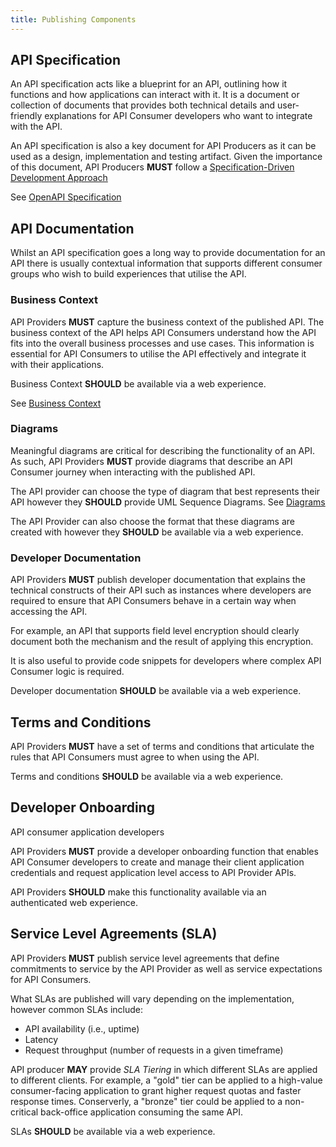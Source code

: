```yaml
---
title: Publishing Components
---
```


## API Specification

An API specification acts like a blueprint for an API, outlining how it functions and how applications can interact with it. It is a document or collection of documents that provides both technical details and user-friendly explanations for API Consumer developers who want to integrate with the API.

An API specification is also a key document for API Producers as it can be used as a design, implementation and testing artifact. Given the importance of this document, API Producers **MUST** follow a [Specification-Driven Development Approach](https://apistandards.digital.health.nz/api-development/Synchronous%20APIs/API%20Design#design-driven-development)

See [OpenAPI Specification](./openapi-specifications)

## API Documentation

Whilst an API specification goes a long way to provide documentation for an API there is usually contextual information that supports different consumer groups who wish to build experiences that utilise the API.

### Business Context

API Providers **MUST** capture the business context of the published API. The business context of the API helps API Consumers understand how the API fits into the overall business processes and use cases. This information is essential for API Consumers to utilise the API effectively and integrate it with their applications.

Business Context **SHOULD** be available via a web experience.

See [Business Context](./07-BusinessContext.md)

### Diagrams

Meaningful diagrams are critical for describing the functionality of an API. As such, API Providers **MUST** provide diagrams that describe an API Consumer journey when interacting with the published API.

The API provider can choose the type of diagram that best represents their API however they **SHOULD** provide UML Sequence Diagrams. See [Diagrams](./Diagrams)

The API Provider can also choose the format that these diagrams are created with however they **SHOULD** be available via a web experience.

### Developer Documentation

API Providers **MUST** publish developer documentation that explains the technical constructs of their API such as instances where developers are required to ensure that API Consumers behave in a certain way when accessing the API.

For example, an API that supports field level encryption should clearly document both the mechanism and the result of applying this encryption.

It is also useful to provide code snippets for developers where complex API Consumer logic is required.

Developer documentation **SHOULD** be available via a web experience.

## Terms and Conditions

API Providers **MUST** have a set of terms and conditions that articulate the rules that API Consumers must agree to when using the API.

Terms and conditions **SHOULD** be available via a web experience.

## Developer Onboarding

API consumer application developers 

API Providers **MUST** provide a developer onboarding function that enables API Consumer developers to create and manage their client application credentials and request application level access to API Provider APIs.

API Providers **SHOULD** make this functionality available via an authenticated web experience.

## Service Level Agreements (SLA)

API Providers **MUST** publish service level agreements that define commitments to service by the API Provider as well as service expectations for API Consumers.

What SLAs are published will vary depending on the implementation, however common SLAs include:

- API availability (i.e., uptime)
- Latency
- Request throughput (number of requests in a given timeframe)

API producer **MAY** provide _SLA Tiering_ in which different SLAs are applied to different clients. For example, a "gold" tier can be applied to a high-value consumer-facing application to grant higher request quotas and faster response times. Conserverly, a "bronze" tier could be applied to a non-critical back-office application consuming the same API.

SLAs **SHOULD** be available via a web experience.
